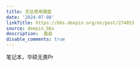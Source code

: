 ```yaml
---
title: 无法使用键盘
date: '2024-07-08'
linkTitle: https://bbs.deepin.org/en/post/274853
source: deepin_bbs
description:  鑫淼 
disable_comments: true
---
```

笔记本，华硕无畏Pr
